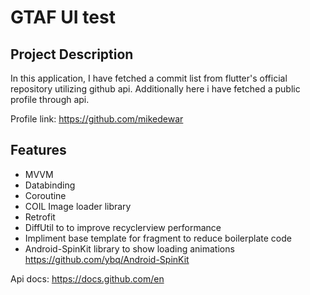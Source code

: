 # GTAF UI test

## Project Description
In this application, I have fetched a commit list from flutter's official repository utilizing github api. Additionally here i have fetched a public profile through api.

Profile link: https://github.com/mikedewar

## Features
  - MVVM
  - Databinding
  - Coroutine
  - COIL Image loader library
  - Retrofit
  - DiffUtil to to improve recyclerview performance
  - Impliment base template for fragment to reduce boilerplate code
  - Android-SpinKit library to show loading animations
https://github.com/ybq/Android-SpinKit

Api docs: https://docs.github.com/en
